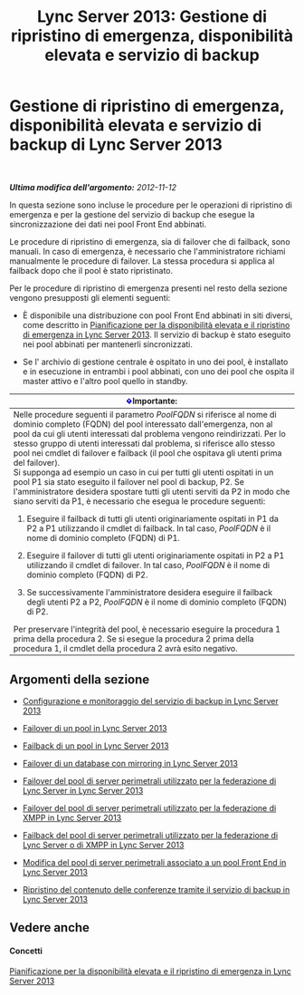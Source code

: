 ﻿---
title: 'Lync Server 2013: Gestione di ripristino di emergenza, disponibilità elevata e servizio di backup'
TOCTitle: Gestione di ripristino di emergenza, disponibilità elevata e servizio di backup di Lync Server 2013
ms:assetid: f4cd36fb-ffd6-48fa-b761-e11b3bcff91a
ms:mtpsurl: https://technet.microsoft.com/it-it/library/JJ721939(v=OCS.15)
ms:contentKeyID: 49887827
ms.date: 08/24/2015
mtps_version: v=OCS.15
ms.translationtype: HT
---

# Gestione di ripristino di emergenza, disponibilità elevata e servizio di backup di Lync Server 2013

 

_**Ultima modifica dell'argomento:** 2012-11-12_

In questa sezione sono incluse le procedure per le operazioni di ripristino di emergenza e per la gestione del servizio di backup che esegue la sincronizzazione dei dati nei pool Front End abbinati.

Le procedure di ripristino di emergenza, sia di failover che di failback, sono manuali. In caso di emergenza, è necessario che l'amministratore richiami manualmente le procedure di failover. La stessa procedura si applica al failback dopo che il pool è stato ripristinato.

Per le procedure di ripristino di emergenza presenti nel resto della sezione vengono presupposti gli elementi seguenti:

  - È disponibile una distribuzione con pool Front End abbinati in siti diversi, come descritto in [Pianificazione per la disponibilità elevata e il ripristino di emergenza in Lync Server 2013](lync-server-2013-planning-for-high-availability-and-disaster-recovery.md). Il servizio di backup è stato eseguito nei pool abbinati per mantenerli sincronizzati.

  - Se l' archivio di gestione centrale è ospitato in uno dei pool, è installato e in esecuzione in entrambi i pool abbinati, con uno dei pool che ospita il master attivo e l'altro pool quello in standby.

<table>
<colgroup>
<col style="width: 100%" />
</colgroup>
<thead>
<tr class="header">
<th><img src="images/Gg412908.important(OCS.15).gif" title="important" alt="important" />Importante:</th>
</tr>
</thead>
<tbody>
<tr class="odd">
<td>Nelle procedure seguenti il parametro <em>PoolFQDN</em> si riferisce al nome di dominio completo (FQDN) del pool interessato dall'emergenza, non al pool da cui gli utenti interessati dal problema vengono reindirizzati. Per lo stesso gruppo di utenti interessati dal problema, si riferisce allo stesso pool nei cmdlet di failover e failback (il pool che ospitava gli utenti prima del failover).<br />
Si supponga ad esempio un caso in cui per tutti gli utenti ospitati in un pool P1 sia stato eseguito il failover nel pool di backup, P2. Se l'amministratore desidera spostare tutti gli utenti serviti da P2 in modo che siano serviti da P1, è necessario che esegua le procedure seguenti:
<ol>
<li><p>Eseguire il failback di tutti gli utenti originariamente ospitati in P1 da P2 a P1 utilizzando il cmdlet di failback. In tal caso, <em>PoolFQDN</em> è il nome di dominio completo (FQDN) di P1.</p></li>
<li><p>Eseguire il failover di tutti gli utenti originariamente ospitati in P2 a P1 utilizzando il cmdlet di failover. In tal caso, <em>PoolFQDN</em> è il nome di dominio completo (FQDN) di P2.</p></li>
<li><p>Se successivamente l'amministratore desidera eseguire il failback degli utenti P2 a P2, <em>PoolFQDN</em> è il nome di dominio completo (FQDN) di P2.</p></li>
</ol>
Per preservare l'integrità del pool, è necessario eseguire la procedura 1 prima della procedura 2. Se si esegue la procedura 2 prima della procedura 1, il cmdlet della procedura 2 avrà esito negativo.</td>
</tr>
</tbody>
</table>


## Argomenti della sezione

  - [Configurazione e monitoraggio del servizio di backup in Lync Server 2013](lync-server-2013-configuring-and-monitoring-the-backup-service.md)

  - [Failover di un pool in Lync Server 2013](lync-server-2013-failing-over-a-pool.md)

  - [Failback di un pool in Lync Server 2013](lync-server-2013-failing-back-a-pool.md)

  - [Failover di un database con mirroring in Lync Server 2013](lync-server-2013-failing-over-a-mirrored-database.md)

  - [Failover del pool di server perimetrali utilizzato per la federazione di Lync Server in Lync Server 2013](lync-server-2013-failing-over-the-edge-pool-used-for-lync-server-federation.md)

  - [Failover del pool di server perimetrali utilizzato per la federazione di XMPP in Lync Server 2013](lync-server-2013-failing-over-the-edge-pool-used-for-xmpp-federation.md)

  - [Failback del pool di server perimetrali utilizzato per la federazione di Lync Server o di XMPP in Lync Server 2013](lync-server-2013-failing-back-the-edge-pool-used-for-lync-server-federation-or-xmpp-federation.md)

  - [Modifica del pool di server perimetrali associato a un pool Front End in Lync Server 2013](lync-server-2013-changing-the-edge-pool-associated-with-a-front-end-pool.md)

  - [Ripristino del contenuto delle conferenze tramite il servizio di backup in Lync Server 2013](lync-server-2013-restoring-conference-contents-using-the-backup-service.md)

## Vedere anche

#### Concetti

[Pianificazione per la disponibilità elevata e il ripristino di emergenza in Lync Server 2013](lync-server-2013-planning-for-high-availability-and-disaster-recovery.md)

